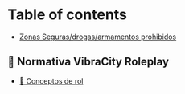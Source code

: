 # Table of contents

* [Zonas Seguras/drogas/armamentos prohibidos](README.md)

## 📖 Normativa VibraCity Roleplay

* [📗 Conceptos de rol](normativa-vibracity-roleplay/conceptos-de-rol.md)
